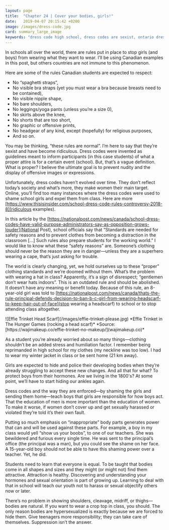 ```yaml
---
layout: page
title:  "Chapter 24 | Cover your bodies, girls!"
date:   2019-04-07 20:15:42 +0200
image: /images/dress-code.jpg
card: summary_large_image
keywords: "dress code high school, dress codes are sexist, ontario dress code discrimination, dress code sexism, abolish dress codes"
---
```

In schools all over the world, there are rules put in place to stop girls (and boys) from wearing what they want to wear. I’ll be using Canadian examples in this post, but others countries are not immune to this phenomenon. 

Here are some of the rules Canadian students are expected to respect: 
- No “spaghetti straps”,
- No visible bra straps (yet you must wear a bra because breasts need to be contained),
- No visible nipple shape,
- No bare shoulders,
- No leggings/yoga pants (unless you’re a size 0),
- No skirts above the knee,
- No shorts that are too short,
- No graphic or offensive prints,
- No headgear of any kind, except (hopefully) for religious purposes,
- And so on.

You may be thinking, “these rules are normal”. I’m here to say that they’re sexist and have become ridiculous. Dress codes were invented as guidelines meant to inform participants (in this case students) of what a proper attire is for a certain event (school). But, that’s a vague definition. What is proper? I believe the ultimate goal is to prevent nudity and the display of offensive images or expressions. 

Unfortunately, dress codes haven’t evolved over time. They don’t reflect today’s society and what’s more, they make women their main target. Online, you’ll find too many instances where the dress codes were used to shame school girls and expel them from class. Here are more [https://www.thisisinsider.com/school-dress-code-rules-controversy-2018-8](ridiculous examples).

In this article by the [https://nationalpost.com/news/canada/school-dress-codes-have-valid-purpose-administrators-say-as-opposition-grows-louder](National Post), school officials say that “Standards are needed for safety reasons and to prevent clothes from becoming a distraction in the classroom [...] Such rules also prepare students for the working world.” I would like to know what these “safety reasons” are. Someone’s clothing should never be the reason they are in danger—unless they are a superhero wearing a cape, that’s just asking for trouble. 

The world is clearly changing, yet, we hold ourselves up to these “proper” clothing standards and we’re doomed without them. What’s the problem with wearing a hat in class? Apparently, it’s a sign of disrespect; “gentlemen don’t wear hats indoors”. This is an outdated rule and should be abolished. It doesn’t have any meaning or benefit today. Because of this rule, an 8-year-old girl was told to [https://nationalpost.com/news/canada/thats-the-rule-principal-defends-decision-to-ban-b-c-girl-from-wearing-headscarf-to-keep-hair-out-of-face](stop wearing a headscarf) to school or to stop attending class altogether. 

<div class="image center" markdown="1">
![Effie Trinket Head Scarf](/images/effie-trinket-please.jpg)
*Effie Trinket in The Hunger Games (rocking a head scarf)*
*Source:[https://wajimakeup.co/effie-trinket-no-makeup/](wajimakeup.co)*
</div>

As a student you’re already worried about so many things—clothing shouldn’t be an added stress and humiliation factor. I remember being reprimanded in high school for my clothes (my neckline was too low). I had to wear my winter jacket in class or be sent home (21 km away). 

Girls are expected to hide and police their developing bodies when they’re already struggling to accept these new changes. And all that for what? To protect boys from their hormones. Are we living in the 1800's? At some point, we’ll have to start hiding our ankles again.

Dress codes and the way they are enforced—by shaming the girls and sending them home—teach boys that girls are responsible for how boys act. That the education of men is more important than the education of women. To make it worse, if women don’t cover up and get sexually harassed or violated they’re told it’s their own fault. 

Putting so much emphasis on “inappropriate” body parts generates power that can and will be used against these parts. For example, a boy in my class would yell “show us your boobs”, to one of our teachers. She was bewildered and furious every single time. He was sent to the principal’s office (the principal was a man), but you could see the shame on her face. A 15-year-old boy should not be able to have this shaming power over a teacher. Yet, he did. 

Students need to learn that everyone is equal. To be taught that bodies come in all shapes and sizes and they might (or might not) find them attractive. Attraction is healthy. Discovering and understanding your hormones and sexual orientation is part of growing up. Learning to deal with that in school will teach our youth not to harass or sexual objectify others now or later. 

There’s no problem in showing shoulders, cleavage, midriff, or thighs—bodies are natural. If you want to wear a crop top in class, you should. The only reason bodies are hypersexualized is exactly because we are forced to hide them. Give teenagers more responsibility; they can take care of themselves. Suppression isn’t the answer. 
